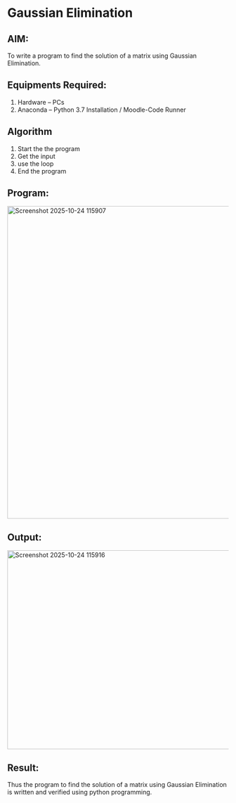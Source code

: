 # Gaussian Elimination

## AIM:
To write a program to find the solution of a matrix using Gaussian Elimination.

## Equipments Required:
1. Hardware – PCs
2. Anaconda – Python 3.7 Installation / Moodle-Code Runner

## Algorithm
1. Start the the program
2. Get the input
3. use the loop 
4. End the program

## Program:

<img width="1187" height="712" alt="Screenshot 2025-10-24 115907" src="https://github.com/user-attachments/assets/fda811bc-7879-44b7-855d-b9b043304f1c" />


## Output:

<img width="1187" height="453" alt="Screenshot 2025-10-24 115916" src="https://github.com/user-attachments/assets/4881c2cd-9b4a-46c1-821b-6fa3a6e9fd8e" />


## Result:
Thus the program to find the solution of a matrix using Gaussian Elimination is written and verified using python programming.

